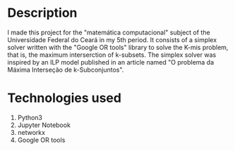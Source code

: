 # Description

I made this project for the "matemática computacional" subject of the Universidade Federal do Ceará in my 5th period. It consists of a simplex solver written with the "Google OR tools" library to solve the K-mis problem, that is, the maximum interserction of k-subsets. The simplex solver was inspired by an ILP model published in an article named "O problema da Máxima Interseção de k-Subconjuntos".

# Technologies used

1. Python3
2. Jupyter Notebook
3. networkx
4. Google OR tools
